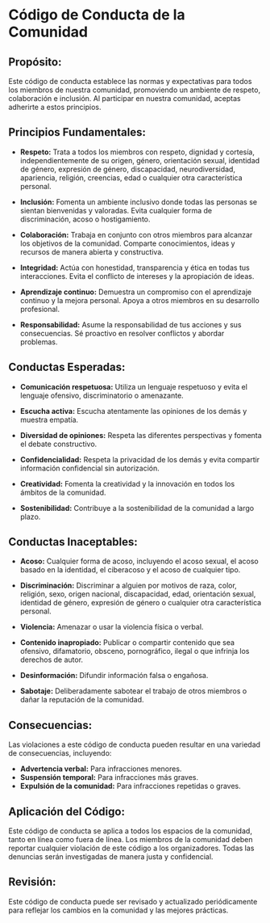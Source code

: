# Código de Conducta de la Comunidad

## Propósito:
Este código de conducta establece las normas y expectativas para todos los miembros de nuestra comunidad, promoviendo un ambiente de respeto, colaboración e inclusión. Al participar en nuestra comunidad, aceptas adherirte a estos principios.

## Principios Fundamentales:

- **Respeto:** Trata a todos los miembros con respeto, dignidad y cortesía, independientemente de su origen, género, orientación sexual, identidad de género, expresión de género, discapacidad, neurodiversidad, apariencia, religión, creencias, edad o cualquier otra característica personal.
  
- **Inclusión:** Fomenta un ambiente inclusivo donde todas las personas se sientan bienvenidas y valoradas. Evita cualquier forma de discriminación, acoso o hostigamiento.
  
- **Colaboración:** Trabaja en conjunto con otros miembros para alcanzar los objetivos de la comunidad. Comparte conocimientos, ideas y recursos de manera abierta y constructiva.
  
- **Integridad:** Actúa con honestidad, transparencia y ética en todas tus interacciones. Evita el conflicto de intereses y la apropiación de ideas.
  
- **Aprendizaje continuo:** Demuestra un compromiso con el aprendizaje continuo y la mejora personal. Apoya a otros miembros en su desarrollo profesional.
  
- **Responsabilidad:** Asume la responsabilidad de tus acciones y sus consecuencias. Sé proactivo en resolver conflictos y abordar problemas.

## Conductas Esperadas:

- **Comunicación respetuosa:** Utiliza un lenguaje respetuoso y evita el lenguaje ofensivo, discriminatorio o amenazante.
  
- **Escucha activa:** Escucha atentamente las opiniones de los demás y muestra empatía.
  
- **Diversidad de opiniones:** Respeta las diferentes perspectivas y fomenta el debate constructivo.
  
- **Confidencialidad:** Respeta la privacidad de los demás y evita compartir información confidencial sin autorización.
  
- **Creatividad:** Fomenta la creatividad y la innovación en todos los ámbitos de la comunidad.
  
- **Sostenibilidad:** Contribuye a la sostenibilidad de la comunidad a largo plazo.

## Conductas Inaceptables:

- **Acoso:** Cualquier forma de acoso, incluyendo el acoso sexual, el acoso basado en la identidad, el ciberacoso y el acoso de cualquier tipo.
  
- **Discriminación:** Discriminar a alguien por motivos de raza, color, religión, sexo, origen nacional, discapacidad, edad, orientación sexual, identidad de género, expresión de género o cualquier otra característica personal.
  
- **Violencia:** Amenazar o usar la violencia física o verbal.
  
- **Contenido inapropiado:** Publicar o compartir contenido que sea ofensivo, difamatorio, obsceno, pornográfico, ilegal o que infrinja los derechos de autor.
  
- **Desinformación:** Difundir información falsa o engañosa.
  
- **Sabotaje:** Deliberadamente sabotear el trabajo de otros miembros o dañar la reputación de la comunidad.

## Consecuencias:
Las violaciones a este código de conducta pueden resultar en una variedad de consecuencias, incluyendo:

- **Advertencia verbal:** Para infracciones menores.
- **Suspensión temporal:** Para infracciones más graves.
- **Expulsión de la comunidad:** Para infracciones repetidas o graves.

## Aplicación del Código:
Este código de conducta se aplica a todos los espacios de la comunidad, tanto en línea como fuera de línea. Los miembros de la comunidad deben reportar cualquier violación de este código a los organizadores. Todas las denuncias serán investigadas de manera justa y confidencial.

## Revisión:
Este código de conducta puede ser revisado y actualizado periódicamente para reflejar los cambios en la comunidad y las mejores prácticas.
